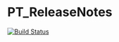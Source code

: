 # PT_ReleaseNotes




[![Build Status](https://travis-ci.org/sdevore/PT_ReleaseNotes.svg?branch=master)](https://travis-ci.org/sdevore/PT_ReleaseNotes)
